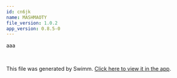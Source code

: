 ```yaml
---
id: cn6jk
name: MASHMAOTY
file_version: 1.0.2
app_version: 0.8.5-0
---
```


aaa

<br/>

This file was generated by Swimm. [Click here to view it in the app](https://swimm-web-app.web.app/repos/Z2l0aHViJTNBJTNBdGVzdC1naXRodWItYXBwJTNBJTNBc3dpbW1pbw==/docs/cn6jk).